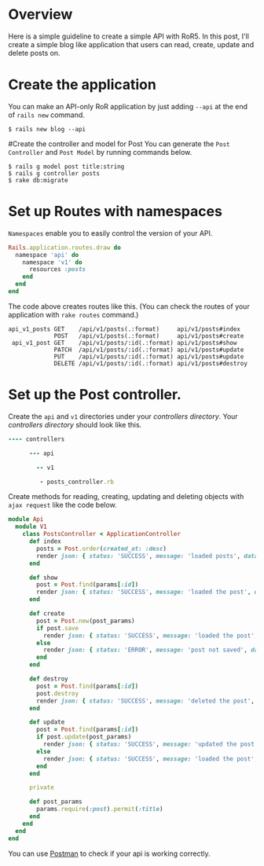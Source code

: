 # Overview
 Here is a simple guideline to create a simple API with RoR5. In this post, I'll create a simple blog like application that users can read, create, update and delete posts on.

# Create the application
 You can make an API-only RoR application by just adding `--api` at the end of `rails new` command.

```console
$ rails new blog --api
```
#Create the controller and model for Post
 You can generate the `Post Controller` and `Post Model` by running commands below.

```console
$ rails g model post title:string
$ rails g controller posts
$ rake db:migrate
```

# Set up Routes with namespaces
 `Namespaces` enable you to easily control the version of your API. 

```Ruby
Rails.application.routes.draw do
  namespace 'api' do
    namespace 'v1' do
      resources :posts
    end
  end
end
```

 The code above creates routes like this. (You can check the routes of your application with `rake routes` command.)

```console
api_v1_posts GET    /api/v1/posts(.:format)     api/v1/posts#index
             POST   /api/v1/posts(.:format)     api/v1/posts#create
 api_v1_post GET    /api/v1/posts/:id(.:format) api/v1/posts#show
             PATCH  /api/v1/posts/:id(.:format) api/v1/posts#update
             PUT    /api/v1/posts/:id(.:format) api/v1/posts#update
             DELETE /api/v1/posts/:id(.:format) api/v1/posts#destroy
```

# Set up the Post controller.
 Create the `api` and `v1` directories under your _controllers directory_. Your _controllers directory_ should look like this.

```Ruby 
---- controllers

      --- api

        -- v1

         - posts_controller.rb
```
 
 Create methods for reading, creating, updating and deleting objects with `ajax request` like the code below.

```Ruby 
module Api
  module V1
    class PostsController < ApplicationController
      def index
        posts = Post.order(created_at: :desc)
        render json: { status: 'SUCCESS', message: 'loaded posts', data: posts }, status: :ok
      end

      def show
        post = Post.find(params[:id])
        render json: { status: 'SUCCESS', message: 'loaded the post', data: post }, status: :ok
      end

      def create
        post = Post.new(post_params)
        if post.save
          render json: { status: 'SUCCESS', message: 'loaded the post', data: post }, status: :ok
        else
          render json: { status: 'ERROR', message: 'post not saved', data: post.errors }, status: :error
        end
      end

      def destroy
        post = Post.find(params[:id])
        post.destroy
        render json: { status: 'SUCCESS', message: 'deleted the post', data: post }, status: :ok
      end

      def update
        post = Post.find(params[:id])
        if post.update(post_params)
          render json: { status: 'SUCCESS', message: 'updated the post', data: post }, status: :ok
        else
          render json: { status: 'SUCCESS', message: 'loaded the post', data: post }, status: :ok
        end
      end

      private

      def post_params
        params.require(:post).permit(:title)
      end
    end
  end
end
```

You can use [Postman](https://www.getpostman.com/) to check if your api is working correctly.
